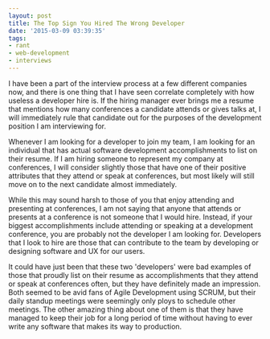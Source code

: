 ```yaml
---
layout: post
title: The Top Sign You Hired The Wrong Developer
date: '2015-03-09 03:39:35'
tags:
- rant
- web-development
- interviews
---
```


I have been a part of the interview process at a few different companies now, and there is one thing that I have seen correlate completely with how useless a developer hire is. If the hiring manager ever brings me a resume that mentions how many conferences a candidate attends or gives talks at, I will immediately rule that candidate out for the purposes of the development position I am interviewing for.

Whenever I am looking for a developer to join my team, I am looking for an individual that has actual software development accomplishments to list on their resume. If I am hiring someone to represent my company at conferences, I will consider slightly those that have one of their positive attributes that they attend or speak at conferences, but most likely will still move on to the next candidate almost immediately.

While this may sound harsh to those of you that enjoy attending and presenting at conferences, I am not saying that anyone that attends or presents at a conference is not someone that I would hire.  Instead, if your biggest accomplishments include attending or speaking at a development conference, you are probably not the developer I am looking for. Developers that I look to hire are those that can contribute to the team by developing or designing software and UX for our users.

It could have just been that these two 'developers' were bad examples of those that proudly list on their resume as accomplishments that they attend or speak at conferences often, but they have definitely made an impression. Both seemed to be avid fans of Agile Development using SCRUM, but their daily standup meetings were seemingly only ploys to schedule other meetings. The other amazing thing about one of them is that they have managed to keep their job for a long period of time without having to ever write any software that makes its way to production.